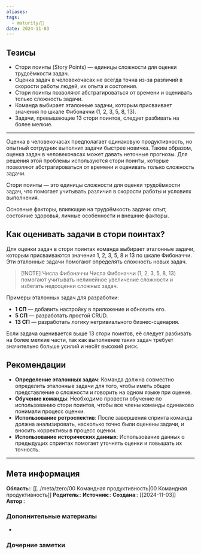 ```yaml
---
aliases: 
tags:
  - maturity/🌱
date: 2024-11-03
---
```

## Тезисы
- Стори поинты (Story Points) — единицы сложности для оценки трудоёмкости задач.
- Оценка задач в человекочасах не всегда точна из-за различий в скорости работы людей, их опыта и состояния. 
- Стори поинты позволяют абстрагироваться от времени и оценивать только сложность задачи.
- Команда выбирает эталонные задачи, которым присваивает значения по шкале Фибоначчи (1, 2, 3, 5, 8, 13).
- Задачи, превышающие 13 стори поинтов, следует разбивать на более мелкие.
***
Оценка в человекочасах предполагает одинаковую продуктивность, но опытный сотрудник выполнит задачи быстрее новичка. Таким образом, оценка задач в человекочасах может давать неточные прогнозы. Для решения этой проблемы используются стори поинты, которые позволяют абстрагироваться от времени и оценивать только сложность задачи.

Стори поинты — это единицы сложности для оценки трудоёмкости задач, что помогает учитывать различия в скорости работы и условиях выполнения.

Основные факторы, влияющие на трудоёмкость задачи: опыт, состояние здоровья, личные особенности и внешние факторы.
## Как оценивать задачи в стори поинтах?

Для оценки задач в стори поинтах команда выбирает эталонные задачи, которым присваиваются значения 1, 2, 3, 5, 8 и 13 по шкале Фибоначчи. Эти эталонные задачи помогают определять сложность новых задач.

> [!NOTE] Числа Фибоначчи
> Числа Фибоначчи (1, 2, 3, 5, 8, 13) помогают учитывать нелинейное увеличение сложности и избегать недооценки сложных задач.

Примеры эталонных задач для разработки:
- **1 СП** — добавить настройку в приложение и обновить его.
- **5 СП** — разработать простой CRUD.
- **13 СП** — разработать логику нетривиального бизнес-сценария.

Если задача оценивается выше 13 стори поинтов, её следует разбивать на более мелкие части, так как выполнение таких задач требует значительно больше усилий и несёт высокий риск.
## Рекомендации
- **Определение эталонных задач**: Команда должна совместно определить эталонные задачи для того, чтобы иметь общее представление о сложности и говорить на одном языке при оценке.
- **Обучение команды**: Необходимо провести обучение по использованию стори поинтов, чтобы все члены команды одинаково понимали процесс оценки.
- **Использование ретроспектив**: После завершения спринта команда должна анализировать, насколько точно были оценены задачи, и вносить коррективы в процесс оценки.
- **Использование исторических данных**: Использование данных о предыдущих спринтах помогает уточнять оценки и повышать их точность.
***
## Мета информация
**Область**:: [[../meta/zero/00 Командная продуктивность|00 Командная продуктивность]]
**Родитель**:: 
**Источник**:: 
**Создана**:: [[2024-11-03]]
**Автор**:: 
### Дополнительные материалы
- 

### Дочерние заметки
<!-- QueryToSerialize: LIST FROM [[]] WHERE contains(Родитель, this.file.link) or contains(parents, this.file.link) -->

